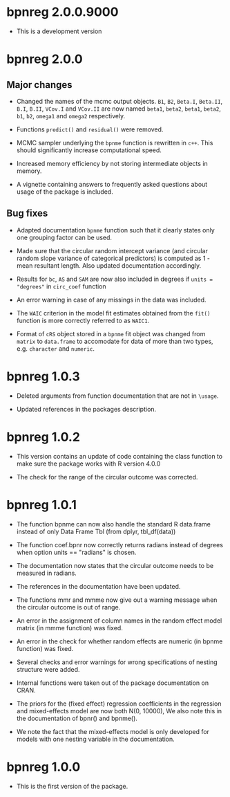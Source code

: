 # bpnreg 2.0.0.9000

* This is a development version

# bpnreg 2.0.0
## Major changes
* Changed the names of the mcmc output objects. `B1`, `B2`, `Beta.I`, `Beta.II`, `B.I`, `B.II`, `VCov.I` and `VCov.II` are now named `beta1`, `beta2`, `beta1`, `beta2`, `b1`, `b2`, `omega1` and `omega2` respectively.

* Functions `predict()` and `residual()` were removed.

* MCMC sampler underlying the `bpnme` function is rewritten in `c++`. This should significantly increase computational speed.

* Increased memory efficiency by not storing intermediate objects in memory.

* A vignette containing answers to frequently asked questions about usage of the package is included.

## Bug fixes
* Adapted documentation `bpnme` function such that it clearly states only one grouping factor can be used.

* Made sure that the circular random intercept variance (and circular random slope variance of categorical predictors) is computed as 1 - mean resultant length. Also updated documentation accordingly.

* Results for `bc`, `AS` and `SAM`  are now also included in degrees if `units = "degrees"` in `circ_coef` function

* An error warning in case of any missings in the data was included.

* The `WAIC` criterion in the model fit estimates obtained from the `fit()` function is more correctly referred to as `WAIC1`.

* Format of `cRS` object stored in a `bpnme` fit object was changed from `matrix` to `data.frame` to accomodate for data of more than two types, e.g. `character` and `numeric`.

# bpnreg 1.0.3
* Deleted arguments from function documentation that are not in `\usage`.

* Updated references in the packages description.

# bpnreg 1.0.2
* This version contains an update of code containing the class function to make sure the package works with R version 4.0.0

* The check for the range of the circular outcome was corrected.

# bpnreg 1.0.1

* The function bpnme can now also handle the standard R data.frame instead of only Data Frame Tbl (from dplyr, tbl_df(data))

* The function coef.bpnr now correctly returns radians instead of degrees when option units == "radians" is chosen.

* The documentation now states that the circular outcome needs to be measured in radians.

* The references in the documentation have been updated.

* The functions mmr and mmme now give out a warning message when the circular outcome is out of range.

* An error in the assignment of column names in the random effect model matrix (in mmme function) was fixed.

* An error in the check for whether random effects are numeric (in bpnme function) was fixed.

* Several checks and error warnings for wrong specifications of nesting structure were added.

* Internal functions were taken out of the package documentation on CRAN.

* The priors for the (fixed effect) regression coefficients in the regression and mixed-effects model are now both N(0, 10000), We also note this in the documentation of bpnr() and bpnme().

* We note the fact that the mixed-effects model is only developed for models with one nesting variable in the documentation.

# bpnreg 1.0.0
* This is the first version of the package.
